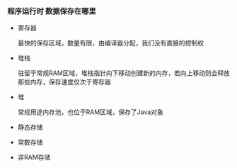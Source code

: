 ### 程序运行时 数据保存在哪里

- 寄存器

  最快的保存区域，数量有限，由编译器分配，我们没有直接的控制权

- 堆栈

  驻留于常规RAM区域，堆栈指针向下移动创建新的内存，若向上移动则会释放那些内存，保存速度仅次于寄存器

- 堆

  常规用途内存池，也位于RAM区域，保存了Java对象

- 静态存储

- 常数存储

- 非RAM存储